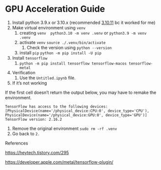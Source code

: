 # GPU Acceleration Guide

1. Install python 3.9.x or 3.10.x (recommended [3.10.11](https://www.python.org/downloads/release/python-31011/) bc it worked for me)
2. Make virtual environment using `venv` 
    1. creating `venv 
    python3.10 -m venv .venv`
    or
    `python3.9 -m venv .venv` 
    2. activate `venv` 
    `source ./.venv/bin/activate`
        1. Check the version using `python --version`
    3. install `pip` 
    `python -m pip install -U pip` 
3. Install `tensorflow` 
    1. `python -m pip install tensorflow tensorflow-macos tensorflow-metal` 
4. Verification
    1. Use the `Untitled.ipynb` file.
5. If it’s not working

If the first cell doesn’t return the output below, you may have to remake the environment.

```
TensorFlow has access to the following devices:
[PhysicalDevice(name='/physical_device:CPU:0', device_type='CPU'), PhysicalDevice(name='/physical_device:GPU:0', device_type='GPU')]
TensorFlow version: 2.16.2
```

1. Remove the original environment
`sudo rm -rf .venv` 
2. Go back to `2.` 

References

https://heytech.tistory.com/295

https://developer.apple.com/metal/tensorflow-plugin/
